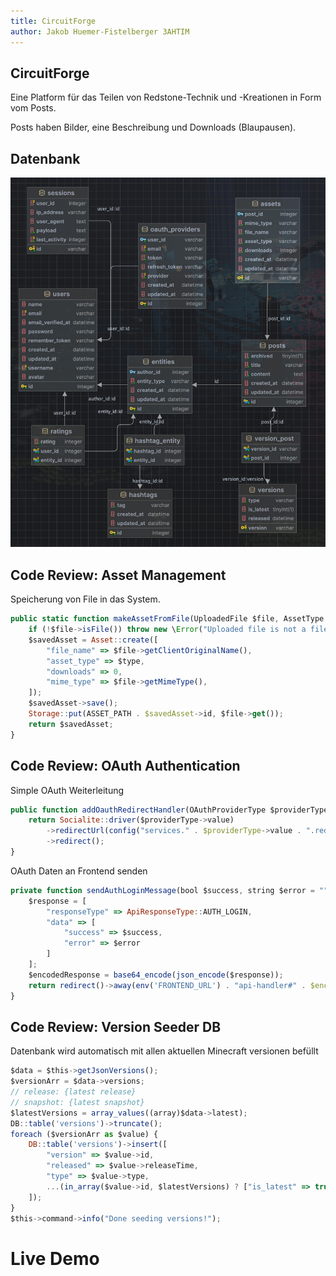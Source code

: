 ```yaml
---
title: CircuitForge
author: Jakob Huemer-Fistelberger 3AHTIM
---
```


CircuitForge
---
<!-- jump_to_middle -->
<!-- alignment: center -->

Eine Platform für das Teilen von Redstone-Technik und -Kreationen in
Form vom Posts.

<!-- pause -->

Posts haben Bilder, eine Beschreibung
und Downloads (Blaupausen).

<!-- end_slide -->

Datenbank
---

![ERD](img/erd.png)

<!-- end_slide -->

Code Review: Asset Management
---
<!-- alignment: center -->

<!-- new_lines: 4 -->

Speicherung von File in das System.
```javascript +line_numbers
public static function makeAssetFromFile(UploadedFile $file, AssetType $type = AssetType::ASSET): self {
    if (!$file->isFile()) throw new \Error("Uploaded file is not a file");
    $savedAsset = Asset::create([
        "file_name" => $file->getClientOriginalName(),
        "asset_type" => $type,
        "downloads" => 0,
        "mime_type" => $file->getMimeType(),
    ]);
    $savedAsset->save();
    Storage::put(ASSET_PATH . $savedAsset->id, $file->get());
    return $savedAsset;
}
```

<!-- end_slide -->

Code Review: OAuth Authentication
---
<!-- alignment: center -->

Simple OAuth Weiterleitung

```javascript +line_numbers
public function addOauthRedirectHandler(OAuthProviderType $providerType) {
    return Socialite::driver($providerType->value)
        ->redirectUrl(config("services." . $providerType->value . ".redirect_add"))
        ->redirect();
}
```

<!-- pause -->

OAuth Daten an Frontend senden

```javascript +line_numbers
private function sendAuthLoginMessage(bool $success, string $error = ""): RedirectResponse {
    $response = [
        "responseType" => ApiResponseType::AUTH_LOGIN,
        "data" => [
            "success" => $success,
            "error" => $error
        ]
    ];
    $encodedResponse = base64_encode(json_encode($response));
    return redirect()->away(env('FRONTEND_URL') . "api-handler#" . $encodedResponse);
}
```

<!-- end_slide -->

Code Review: Version Seeder DB
---

<!-- new_lines: 2 -->
<!-- alignment: center -->

Datenbank wird automatisch mit allen aktuellen
Minecraft versionen befüllt

```javascript +line_numbers
$data = $this->getJsonVersions();
$versionArr = $data->versions;
// release: {latest release}
// snapshot: {latest snapshot}
$latestVersions = array_values((array)$data->latest);
DB::table('versions')->truncate();
foreach ($versionArr as $value) {
    DB::table('versions')->insert([
        "version" => $value->id,
        "released" => $value->releaseTime,
        "type" => $value->type,
        ...(in_array($value->id, $latestVersions) ? ["is_latest" => true] : []),
    ]);
}
$this->command->info("Done seeding versions!");
```

<!-- end_slide -->

<!-- alignment: center -->
<!-- new_lines: 18 -->
# Live Demo
